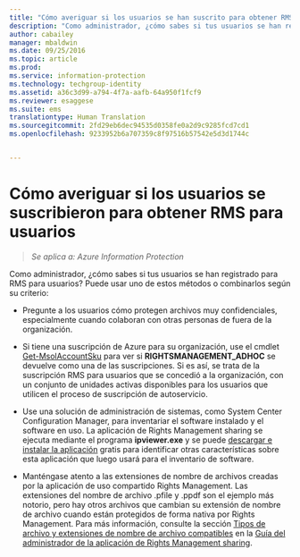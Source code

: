 ```yaml
---
title: "Cómo averiguar si los usuarios se han suscrito para obtener RMS para usuarios | Azure Information Protection"
description: "Como administrador, ¿cómo sabes si tus usuarios se han registrado para RMS para usuarios? Puede usar cualquiera de los métodos descritos en este artículo, o bien una combinación de ellos."
author: cabailey
manager: mbaldwin
ms.date: 09/25/2016
ms.topic: article
ms.prod: 
ms.service: information-protection
ms.technology: techgroup-identity
ms.assetid: a36c3d99-a794-4f7a-aafb-64a950f1fcf9
ms.reviewer: esaggese
ms.suite: ems
translationtype: Human Translation
ms.sourcegitcommit: 2fd29eb6dec94535d0358fe0a2d9c9285fcd7cd1
ms.openlocfilehash: 9233952b6a707359c8f97516b57542e5d3d1744c


---
```



# Cómo averiguar si los usuarios se suscribieron para obtener RMS para usuarios

>*Se aplica a: Azure Information Protection*

Como administrador, ¿cómo sabes si tus usuarios se han registrado para RMS para usuarios? Puede usar uno de estos métodos o combinarlos según su criterio:

-   Pregunte a los usuarios cómo protegen archivos muy confidenciales, especialmente cuando colaboran con otras personas de fuera de la organización.

-   Si tiene una suscripción de Azure para su organización, use el cmdlet [Get-MsolAccountSku](https://msdn.microsoft.com/library/azure/dn194118.aspx) para ver si **RIGHTSMANAGEMENT_ADHOC** se devuelve como una de las suscripciones. Si es así, se trata de la suscripción RMS para usuarios que se concedió a la organización, con un conjunto de unidades activas disponibles para los usuarios que utilicen el proceso de suscripción de autoservicio.

-   Use una solución de administración de sistemas, como System Center Configuration Manager, para inventariar el software instalado y el software en uso. La aplicación de Rights Management sharing se ejecuta mediante el programa **ipviewer.exe** y se puede [descargar e instalar la aplicación](http://go.microsoft.com/fwlink/?LinkId=303970) gratis para identificar otras características sobre esta aplicación que luego usará para el inventario de software.

-   Manténgase atento a las extensiones de nombre de archivos creadas por la aplicación de uso compartido Rights Management. Las extensiones del nombre de archivo .pfile y .ppdf son el ejemplo más notorio, pero hay otros archivos que cambian su extensión de nombre de archivo cuando están protegidos de forma nativa por Rights Management. Para más información, consulte la sección [Tipos de archivo y extensiones de nombre de archivo compatibles](../rms-client/sharing-app-admin-guide-technical.md#supported-file-types-and-file-name-extensions) en la [Guía del administrador de la aplicación de Rights Management sharing](http://technet.microsoft.com/library/dn339003.aspx).




<!--HONumber=Sep16_HO4-->


